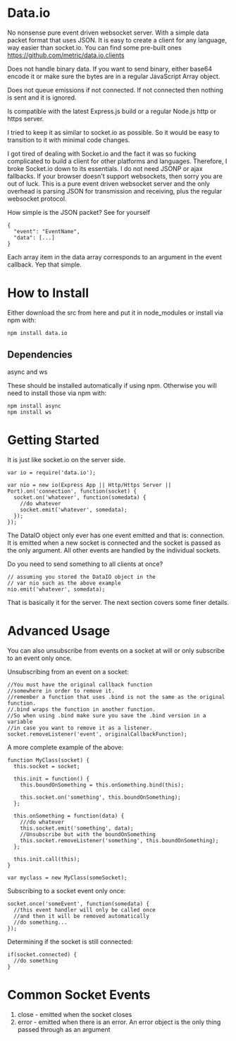 Data.io
===============

No nonsense pure event driven websocket server. With a simple data packet format that uses JSON. It is easy to create a client for any language, way easier than socket.io. You can find some pre-built ones https://github.com/metric/data.io.clients

Does not handle binary data. If you want to send binary, either base64 encode it or make sure the bytes are in a regular JavaScript Array object.

Does not queue emissions if not connected. If not connected then nothing is sent and it is ignored.

Is compatible with the latest Express.js build or a regular Node.js http or https server.

I tried to keep it as similar to socket.io as possible. So it would be easy to transition to it with minimal code changes.

I got tired of dealing with Socket.io and the fact it was so fucking complicated to build a client for other platforms and languages. Therefore, I broke Socket.io down to its essentials. I do not need JSONP or ajax fallbacks. If your browser doesn't support websockets, then sorry you are out of luck. This is a pure event driven websocket server and the only overhead is parsing JSON for transmission and receiving, plus the regular websocket protocol.

How simple is the JSON packet? See for yourself
```
{
  "event": "EventName",
  "data": [...]
}
```

Each array item in the data array corresponds to an argument in the event callback. Yep that simple.

How to Install
===============

Either download the src from here and put it in node_modules or install via npm with:
```
npm install data.io
```

Dependencies
--------------
async and ws

These should be installed automatically if using npm. Otherwise you will need to install those via npm with:
```
npm install async
npm install ws
```

Getting Started
=================

It is just like socket.io on the server side.

```
var io = require('data.io');

var nio = new io(Express App || Http/Https Server || Port).on('connection', function(socket) {
  socket.on('whatever', function(somedata) {
    //do whatever
    socket.emit('whatever', somedata);
  });
});
```

The DataIO object only ever has one event emitted and that is: connection. It is emitted when a new socket is connected and the socket is passed as the only argument. All other events are handled by the individual sockets.

Do you need to send something to all clients at once?
```
// assuming you stored the DataIO object in the
// var nio such as the above example
nio.emit('whatever', somedata);
```

That is basically it for the server. The next section covers some finer details.

Advanced Usage
================

You can also unsubscribe from events on a socket at will or only subscribe to an event only once.

Unsubscribing from an event on a socket:
```
//You must have the original callback function
//somewhere in order to remove it.
//remember a function that uses .bind is not the same as the original function.
//.bind wraps the function in another function.
//So when using .bind make sure you save the .bind version in a variable
//in case you want to remove it as a listener.
socket.removeListener('event', originalCallbackFunction);
```
A more complete example of the above:
```
function MyClass(socket) {
  this.socket = socket;

  this.init = function() {
    this.boundOnSomething = this.onSomething.bind(this);

    this.socket.on('something', this.boundOnSomething);
  };

  this.onSomething = function(data) {
    ///do whatever
    this.socket.emit('something', data);
    //Unsubscribe but with the boundOnSomething
    this.socket.removeListener('something', this.boundOnSomething);
  };

  this.init.call(this);
}

var myclass = new MyClass(someSocket);
```

Subscribing to a socket event only once:
```
socket.once('someEvent', function(somedata) {
  //this event handler will only be called once
  //and then it will be removed automatically
  //do something...
});
```

Determining if the socket is still connected:
```
if(socket.connected) {
  //do something
}
```

Common Socket Events
=======================

1. close - emitted when the socket closes
2. error - emitted when there is an error. An error object is the only thing passed through as an argument
